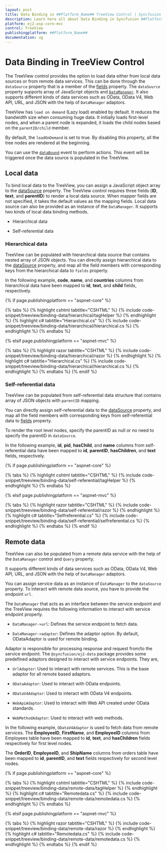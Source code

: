```yaml
---
layout: post
title: Data Binding in ##Platform_Name## TreeView Control | Syncfusion
description: Learn here all about Data Binding in Syncfusion ##Platform_Name## TreeView control of Syncfusion Essential JS 2 and more.
platform: ej2-asp-core-mvc
control: TreeView
publishingplatform: ##Platform_Name##
documentation: ug
---
```



# Data Binding in TreeView Control

The TreeView control provides the option to load data either from local data sources or from remote data services. This can be done through the `dataSource` property that is a member of the [fields](https://help.syncfusion.com/cr/aspnetcore-js2/Syncfusion.EJ2~Syncfusion.EJ2.Navigations.TreeView~Fields.html) property. The `dataSource` property supports array of JavaScript objects and [`DataManager`](https://ej2.syncfusion.com/documentation/api/data/dataManager/). It also supports different kinds of data services such as OData, OData V4, Web API, URL, and JSON with the help of `DataManager` adaptors.

TreeView has `load on demand` (Lazy load) enabled by default. It reduces the bandwidth size when consuming huge data. It initially loads first-level nodes, and when a parent node is expanded, it loads the child nodes based on the `parentID/child` member.

By default, the `loadOnDemand` is set to true. By disabling this property, all the tree nodes are rendered at the beginning.

You can use the [`dataBound`](https://help.syncfusion.com/cr/aspnetcore-js2/Syncfusion.EJ2~Syncfusion.EJ2.Navigations.TreeView~DataBound.html) event to perform actions. This event will be triggered once the data source is populated in the TreeView.

## Local data

To bind local data to the TreeView, you can assign a JavaScript object array to the [dataSource](https://help.syncfusion.com/cr/aspnetcore-js2/Syncfusion.EJ2~Syncfusion.EJ2.Navigations.TreeViewFieldsSettings~DataSource.html) property. The TreeView control requires three fields (**ID**, **text**, and **parentID**) to render a local data source. When mapper fields are not specified, it takes the default values as the mapping fields. Local data source can also be provided as an instance of the `DataManager`. It supports two kinds of local data binding methods.

* Hierarchical data

* Self-referential data

### Hierarchical data

TreeView can be populated with hierarchical data source that contains nested array of JSON objects. You can directly assign hierarchical data to the [dataSource](https://help.syncfusion.com/cr/aspnetcore-js2/Syncfusion.EJ2~Syncfusion.EJ2.Navigations.TreeViewFieldsSettings~DataSource.html) property, and map all the field members with corresponding keys from the hierarchical data to `fields` property. 

In the following example, **code**, **name**, and **countries** columns from hierarchical data have been mapped to **id**, **text**, and **child** fields, respectively.

{% if page.publishingplatform == "aspnet-core" %}

{% tabs %}
{% highlight cshtml tabtitle="CSHTML" %}
{% include code-snippet/treeview/binding-data/hierarchical/tagHelper %}
{% endhighlight %}
{% highlight c# tabtitle="Hierarchical.cs" %}
{% include code-snippet/treeview/binding-data/hierarchical/hierarchical.cs %}
{% endhighlight %}
{% endtabs %}

{% elsif page.publishingplatform == "aspnet-mvc" %}

{% tabs %}
{% highlight razor tabtitle="CSHTML" %}
{% include code-snippet/treeview/binding-data/hierarchical/razor %}
{% endhighlight %}
{% highlight c# tabtitle="Hierarchical.cs" %}
{% include code-snippet/treeview/binding-data/hierarchical/hierarchical.cs %}
{% endhighlight %}
{% endtabs %}
{% endif %}



### Self-referential data

TreeView can be populated from self-referential data structure that contains array of JSON objects with `parentID` mapping. 

You can directly assign self-referential data to the [dataSource](https://help.syncfusion.com/cr/aspnetcore-js2/Syncfusion.EJ2~Syncfusion.EJ2.Navigations.TreeViewFieldsSettings~DataSource.html) property, and map all the field members with corresponding keys from self-referential data to [fields](https://help.syncfusion.com/cr/aspnetcore-js2/Syncfusion.EJ2~Syncfusion.EJ2.Navigations.TreeView~Fields.html) property. 

To render the root level nodes, specify the parentID as null or no need to specify the parentID in `dataSource`.

In the following example, **id**, **pid**, **hasChild**, and **name** columns from self-referential data have been mapped to **id**, **parentID**, **hasChildren**, and **text** fields, respectively.

{% if page.publishingplatform == "aspnet-core" %}

{% tabs %}
{% highlight cshtml tabtitle="CSHTML" %}
{% include code-snippet/treeview/binding-data/self-referential/tagHelper %}
{% endhighlight %}
{% endtabs %}

{% elsif page.publishingplatform == "aspnet-mvc" %}

{% tabs %}
{% highlight razor tabtitle="CSHTML" %}
{% include code-snippet/treeview/binding-data/self-referential/razor %}
{% endhighlight %}
{% highlight c# tabtitle="Selfreferential.cs" %}
{% include code-snippet/treeview/binding-data/self-referential/selfreferential.cs %}
{% endhighlight %}
{% endtabs %}
{% endif %}



## Remote data

TreeView can also be populated from a remote data service with the help of the `DataManager` control and `Query` property. 

It supports different kinds of data services such as OData, OData V4, Web API, URL, and JSON with the help of `DataManager` adaptors. 

You can assign service data as an instance of `DataManager` to the `dataSource` property. To interact with remote data source, you have to provide the endpoint `url`.

The `DataManager` that acts as an interface between the service endpoint and the TreeView requires the following information to interact with service endpoint properly.

* `DataManager->url`: Defines the service endpoint to fetch data.

* `DataManager->adaptor`: Defines the adaptor option. By default, ODataAdaptor is used for remote binding.

Adaptor is responsible for processing response and request from/to the service endpoint. The `@syncfusion/ej2-data` package provides some predefined adaptors  designed to interact with service endpoints. They are,

* `UrlAdaptor`: Used to interact with remote services. This is the base adaptor for all remote based adaptors.

* `ODataAdaptor`: Used to interact with OData endpoints.

* `ODataV4Adaptor`: Used to interact with OData V4 endpoints.

* `WebApiAdaptor`: Used to interact with Web API created under OData standards.

* `WebMethodAdaptor`: Used to interact with web methods.

In the following example, `ODataV4Adaptor` is  used to fetch data from remote services. The **EmployeeID**, **FirstName**, and **EmployeeID** columns from Employees table have been mapped to **id**, **text**, and **hasChildren** fields respectively for first level nodes. 

The **OrderID**, **EmployeeID**, and **ShipName** columns from orders table have been mapped to **id**, **parentID**, and **text** fields respectively for second level nodes.

{% if page.publishingplatform == "aspnet-core" %}

{% tabs %}
{% highlight cshtml tabtitle="CSHTML" %}
{% include code-snippet/treeview/binding-data/remote-data/tagHelper %}
{% endhighlight %}
{% highlight c# tabtitle="Remotedata.cs" %}
{% include code-snippet/treeview/binding-data/remote-data/remotedata.cs %}
{% endhighlight %}
{% endtabs %}

{% elsif page.publishingplatform == "aspnet-mvc" %}

{% tabs %}
{% highlight razor tabtitle="CSHTML" %}
{% include code-snippet/treeview/binding-data/remote-data/razor %}
{% endhighlight %}
{% highlight c# tabtitle="Remotedata.cs" %}
{% include code-snippet/treeview/binding-data/remote-data/remotedata.cs %}
{% endhighlight %}
{% endtabs %}
{% endif %}


